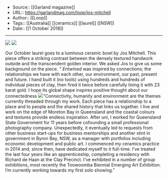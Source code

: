 ﻿
  * Source:: [[Garland magazine]]
  * URL:: https://garlandmag.com/loop/jos-mitchell
  * Author:: [[Loop]]
  * Tags:: [[Australia]] [[ceramics]] [[laurel]] [[NSW]]
  * Date:: [[1 October 2018]]


* * *
[![](https://garlandmag.com/wp-content/uploads/2018/10/Entwined3-1024x683.jpg)](https://garlandmag.com/wp-content/uploads/2018/10/Entwined3.jpg)
[![](https://garlandmag.com/wp-content/uploads/2018/10/jos4274-1024x724.jpg)](https://garlandmag.com/wp-content/uploads/2018/10/jos4274.jpg)
  

Our October laurel goes to a luminous ceramic bowl by Jos Mitchell. This piece offers a striking contrast between the densely textured handwork outside and the transcendent golden interior. We asked Jos to give us some background on the piece. 
_" Entwined_ was inspired by connections; the relationships we have with each other, our environment, our past, present and future. I hand built it (no tools) using hundreds and hundreds of individual pieces of clay, then fired it twice before carefully lining it with 23 karat gold. I hope its global shape inspires positive thought about our connectedness
[![](https://garlandmag.com/wp-content/uploads/2018/10/Studio-300x272.jpg)](https://garlandmag.com/wp-content/uploads/2018/10/Studio.jpg)"Connectivity, humanity and environment are the themes currently threaded through my work. Each piece has a relationship to a place and to people and the shared history that links us together. I live and work on the edge of Moreton Bay in Queensland and the coastal colours and textures provide endless inspiration. After uni, I worked for Queensland State Government for 11 years before cofounding a small professional photography company. Unexpectedly, it eventually led to requests from other business start-ups for business mentorships and another stint in government in Byron Bay, NSW, as a manager with portfolios including economic development and public art. I commenced my ceramics practice in 2014 and, since then, have dedicated myself to it full-time. I’ve treated the last four years like an apprenticeship, completing a residency with Richard de Haan at the Clay Precinct. I’ve exhibited in a number of group exhibitions, most recently the Toowoomba Biennial Emerging Art Exhibition. I’m currently working towards my first solo showing."
